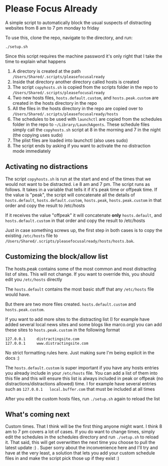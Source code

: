 # Please Focus Already

A simple script to automatically block the usual suspects of distracting websites from 8 am to 7 pm monday to friday

To use this, clone the repo, navigate to the directory, and run:

`./setup.sh`

Since this script requires the machine password it's only right that I take the time to explain what happens

1. A directory is created at the path `/Users/Shared/.scripts/pleasefocusalready`
2. Inside that directory another directory called hosts is created
3. The script `copyhosts.sh` is copied from the scripts folder in the repo to `/Users/Shared/.scripts/pleasefocusalready`
4. Two new hosts files, `hosts.default.custom`, and `hosts.peak.custom` are created in the hosts directory in the repo
5. All the files in the hosts directory in the repo are copied over to `/Users/Shared/.scripts/pleasefocusalready/hosts`
6. The schedules to be used with `launchctl` are copied from the schedules folder in the repo to `~/Library/LaunchAgents`. These schedule files simply call the `copyhosts.sh` script at 8 in the morning and 7 in the night (the copying uses sudo)
7. The plist files are loaded into launchctl (also uses sudo)
8. The script ends by asking if you want to activate the no distraction mode immediately

## Activating no distractions

The script `copyhosts.sh` is run at the start and end of the times that we would not want to be distracted. i.e 8 am and 7 pm. The script runs as follows. It takes in a variable that tells it if it's peak time or offpeak time. If the value is "peak", the script will concatenate all the details of `hosts.default`, `hosts.default.custom`, `hosts.peak`, `hosts.peak.custom` in that order and copy the result to /etc/hosts

If it receives the value "offpeak" it will concatenate **only** `hosts.default`, and `hosts.default.custom` in that order and copy the result to /etc/hosts

Just in case something screws up, the first step in both cases is to copy the existing `/etc/hosts` file to `/Users/Shared/.scripts/pleasefocusalready/hosts/hosts.bak`.

## Customizing the block/allow list

The hosts.peak contains some of the most common and most distracting list of sites. This will not change. If you want to override this, you should edit you `/etc/hosts` directly

The `hosts.default` contains the most basic stuff that any `/etc/hosts` file would have. 

But there are two more files created. `hosts.default.custom` and `hosts.peak.custom`.

If you want to add more sites to the distracting list (I for example have added several local news sites and some blogs like marco.org) you can add these sites to `hosts.peak.custom` in the following format

```
127.0.0.1     distractingsite.com
127.0.0.1     www.distractingsite.com
```

No strict formatting rules here. Just making sure I'm being explicit in the docs :)

The `hosts.default.custom` is super important if you have any hosts entries you already include in your `/etc/hosts` file. You can add a list of them into this file and this will ensure this list is always included in peak or offpeak (no distractions/distractions allowed) time. I for example have several entries such as `127.0.0.1   local.buffer.com` that must be included at all times

After you edit the custom hosts files, run `./setup.sh` again to reload the list

## What's coming next

Custom times. That I think will be the first thing anyone might want. I think 8 am to 7 pm covers a lot of cases. If you do want to change times, simply edit the schedules in the schedules directory and run `./setup.sh` to reload it. That said, this will get overwritten the next time you choose to pull the latest update :) . Super sorry about the inconvenience here and I'll try and have at the very least, a solution that lets you add your custom schedule files in and make the script pick those up if they exist :)
